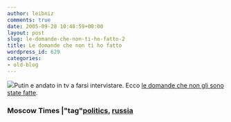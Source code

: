 ```yaml
---
author: leibniz
comments: true
date: 2005-09-28 10:48:59+00:00
layout: post
slug: le-domande-che-non-ti-ho-fatto-2
title: Le domande che non ti ho fatto
wordpress_id: 629
categories:
- old-blog
---
```


![](http://www.themoscowtimes.com/photos/index/2005_09/2005_09_28/front_3.jpg)Putin e andato in tv a farsi intervistare. Ecco [le domande che non gli sono state fatte](http://www.themoscowtimes.com/stories/2005/09/28/005.html).  


### Moscow Times |"tag"[politics](http://www.technorati.com/tags/politics), [russia](http://www.technorati.com/tags/russia)
